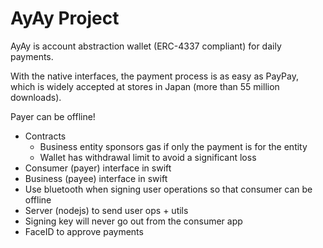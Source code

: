 # AyAy Project

AyAy is account abstraction wallet (ERC-4337 compliant) for daily payments. 

With the native interfaces, the payment process is as easy as PayPay, which is widely accepted at stores in Japan (more than 55 million downloads).

Payer can be offline!

- Contracts
  - Business entity sponsors gas if only the payment is for the entity
  - Wallet has withdrawal limit to avoid a significant loss
- Consumer (payer) interface in swift
- Business (payee) interface in swift
- Use bluetooth when signing user operations so that consumer can be offline
- Server (nodejs) to send user ops + utils
- Signing key will never go out from the consumer app
- FaceID to approve payments
